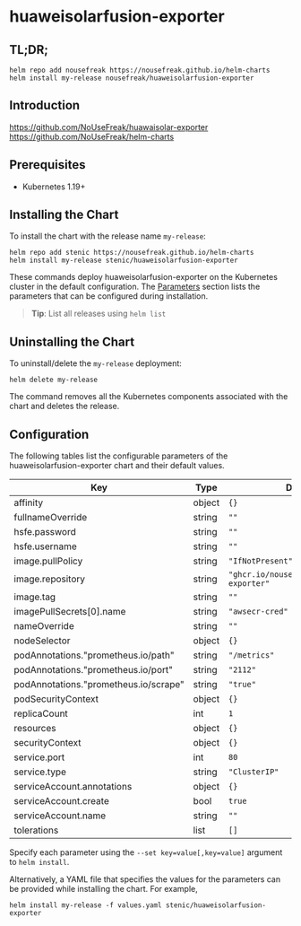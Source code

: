 # huaweisolarfusion-exporter

## TL;DR;

```console
helm repo add nousefreak https://nousefreak.github.io/helm-charts
helm install my-release nousefreak/huaweisolarfusion-exporter
```

## Introduction

https://github.com/NoUseFreak/huawaisolar-exporter
https://github.com/NoUseFreak/helm-charts

## Prerequisites

- Kubernetes 1.19+

## Installing the Chart

To install the chart with the release name `my-release`:

```console
helm repo add stenic https://nousefreak.github.io/helm-charts
helm install my-release stenic/huaweisolarfusion-exporter
```

These commands deploy huaweisolarfusion-exporter on the Kubernetes cluster in the default configuration. The [Parameters](#parameters) section lists the parameters that can be configured during installation.

> **Tip**: List all releases using `helm list`

## Uninstalling the Chart

To uninstall/delete the `my-release` deployment:

```console
helm delete my-release
```

The command removes all the Kubernetes components associated with the chart and deletes the release.

## Configuration

The following tables list the configurable parameters of the huaweisolarfusion-exporter chart and their default values.

| Key | Type | Default | Description |
|-----|------|---------|-------------|
| affinity | object | `{}` |  |
| fullnameOverride | string | `""` |  |
| hsfe.password | string | `""` |  |
| hsfe.username | string | `""` |  |
| image.pullPolicy | string | `"IfNotPresent"` |  |
| image.repository | string | `"ghcr.io/nousefreak/huawaisolar-exporter"` |  |
| image.tag | string | `""` |  |
| imagePullSecrets[0].name | string | `"awsecr-cred"` |  |
| nameOverride | string | `""` |  |
| nodeSelector | object | `{}` |  |
| podAnnotations."prometheus.io/path" | string | `"/metrics"` |  |
| podAnnotations."prometheus.io/port" | string | `"2112"` |  |
| podAnnotations."prometheus.io/scrape" | string | `"true"` |  |
| podSecurityContext | object | `{}` |  |
| replicaCount | int | `1` |  |
| resources | object | `{}` |  |
| securityContext | object | `{}` |  |
| service.port | int | `80` |  |
| service.type | string | `"ClusterIP"` |  |
| serviceAccount.annotations | object | `{}` |  |
| serviceAccount.create | bool | `true` |  |
| serviceAccount.name | string | `""` |  |
| tolerations | list | `[]` |  |

Specify each parameter using the `--set key=value[,key=value]` argument to `helm install`.

Alternatively, a YAML file that specifies the values for the parameters can be provided while installing the chart. For example,

```console
helm install my-release -f values.yaml stenic/huaweisolarfusion-exporter
```
